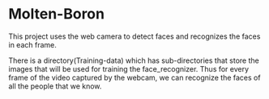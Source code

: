 # Molten-Boron
This project uses the web camera to detect faces and recognizes the faces in each frame.

There is a directory(Training-data) which has sub-directories that store the images that will be used for training the face_recognizer.
Thus for every frame of the video captured by the webcam, we can recognize the faces of all the people that we know.
